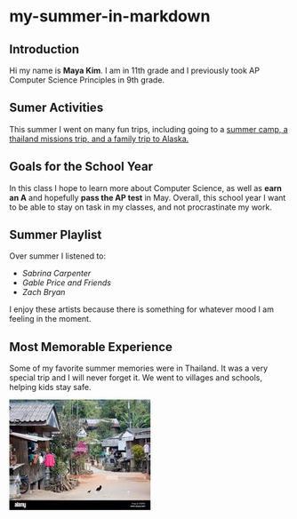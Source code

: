 # my-summer-in-markdown
## Introduction
Hi my name is **Maya Kim**. I am in 11th grade and I previously took AP Computer Science Principles in 9th grade. 

## Sumer Activities
This summer I went on many fun trips, including going to a <u>summer camp, a thailand missions trip, and a family trip to Alaska.</u> 

## Goals for the School Year
In this class I hope to learn more about Computer Science, as well as **earn an A** and hopefully **pass the AP test** in May. Overall, this school year I want to be able to stay on task in my classes, and not procrastinate my work. 

## Summer Playlist
Over summer I listened to:

- *Sabrina Carpenter*
- *Gable Price and Friends*
- *Zach Bryan*

I enjoy these artists because there is something for whatever mood I am feeling in the moment.

## Most Memorable Experience
Some of my favorite summer memories were in Thailand. It was a very special trip and I will never forget it. We went to villages and schools, helping kids stay safe. 

![Poster for Thailand](thailand.jpg)


